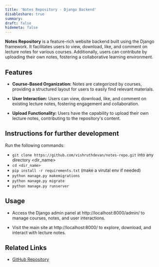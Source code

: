 ```yaml
---
title: 'Notes Repository - Django Backend'
disableshare: true
summary: 
draft: false
hidemeta: false
---
```


**Notes Repository** is a feature-rich website backend built using the Django framework. It facilitates users to view, download, like, and comment on lecture notes for various courses. Additionally, users can contribute by uploading their own notes, fostering a collaborative learning environment.

## Features

- **Course-Based Organization:** Notes are categorized by courses, providing a structured layout for users to easily find relevant materials.

- **User Interaction:** Users can view, download, like, and comment on existing lecture notes, fostering engagement and collaboration.

- **Upload Functionality:** Users have the capability to upload their own lecture notes, contributing to the repository's content.

## Instructions for further development
Run the following commands:
- `git clone https://github.com/vishruthdevan/notes-repo.git` into any directory <dir_name>
- `cd <dir_name>`
- `pip install -r requirements.txt` (make a virutal env if needed)
- `python manage.py makemigrations`
- `python manage.py migrate`
- `python manage.py runserver`

## Usage

- Access the Django admin panel at http://localhost:8000/admin/ to manage courses, notes, and user interactions.

- Visit the main site at http://localhost:8000/ to explore, download, and interact with lecture notes.

## Related Links

- [GitHub Repository](https://github.com/vishruthdevan/notes-repo/)